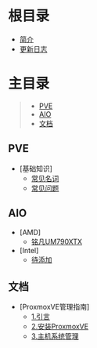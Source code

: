 # 根目录

- [简介](README.md)
- [更新日志](CHANGELOG.md)

# 主目录

> - [PVE](#pve)
> - [AIO](#aio)
> - [文档](#doc)

## PVE <a id="pve"></a>

- [基础知识]
  - [常见名词](pve/changjianmingci.md)
  - [常见问题](pve/changjianwenti.md)
 
## AIO <a id="aio"></a>

- [AMD]
  - [铭凡UM790XTX](aio/amd/mingfanUM790XTX.md)
- [Intel]
  - [待添加](aio/intel/0.md)
 
## 文档 <a id="doc"></a>

- [ProxmoxVE管理指南]
  - [1.引言](doc/1.Introduction.html)
  - [2.安装ProxmoxVE](doc/2.InstallingProxmoxVE.html)
  - [3.主机系统管理](doc/3.HostSystemAdministration.html)
 











